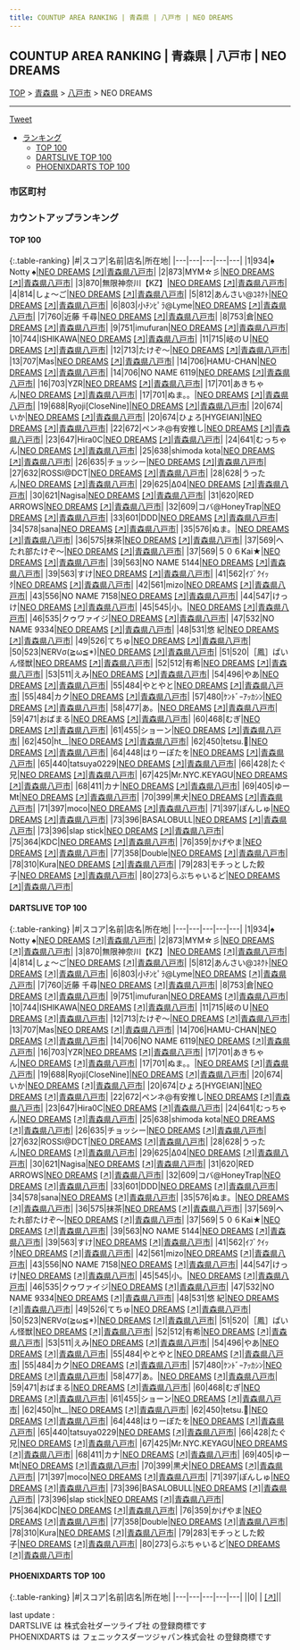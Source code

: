 ```yaml
---
title: COUNTUP AREA RANKING | 青森県 | 八戸市 | NEO DREAMS
---
```

## COUNTUP AREA RANKING | 青森県 | 八戸市 | NEO DREAMS

[TOP](/darts/rank/) > [青森県](/darts/rank/青森県/) > [八戸市](/darts/rank/青森県/八戸市/) > NEO DREAMS

___

<a href="https://twitter.com/share?ref_src=twsrc%5Etfw" data-text="COUNTUP AREA RANKING | 青森県八戸市NEO DREAMS" class="twitter-share-button" data-hashtags="DARTSLIVE,PHOENIXDARTS,darts,ダーツ" data-show-count="false">Tweet</a>

* [ランキング](#カウントアップランキング)
    * [TOP 100](#top-100)
    * [DARTSLIVE TOP 100](#dartslive-top-100)
    * [PHOENIXDARTS TOP 100](#phoenixdarts-top-100)

### 市区町村

<ul>

</ul>

### カウントアップランキング

#### TOP 100



{:.table-ranking}
|#|スコア|名前|店名|所在地|
|---|---|---|---|---|
|1|934|<span class="rank-name-dl">♠ Notty ♠</span>|<a href="/darts/rank/shops/9703a66499fb035d5f9f3321c1147265.html">NEO DREAMS</a> <a href="https://search.dartslive.com/jp/shop/9703a66499fb035d5f9f3321c1147265">[↗]</a>|<a href="/darts/rank/青森県/八戸市">青森県八戸市</a>|
|2|873|<span class="rank-name-dl">MYM☆彡</span>|<a href="/darts/rank/shops/9703a66499fb035d5f9f3321c1147265.html">NEO DREAMS</a> <a href="https://search.dartslive.com/jp/shop/9703a66499fb035d5f9f3321c1147265">[↗]</a>|<a href="/darts/rank/青森県/八戸市">青森県八戸市</a>|
|3|870|<span class="rank-name-dl">無限神奈川【KZ】</span>|<a href="/darts/rank/shops/9703a66499fb035d5f9f3321c1147265.html">NEO DREAMS</a> <a href="https://search.dartslive.com/jp/shop/9703a66499fb035d5f9f3321c1147265">[↗]</a>|<a href="/darts/rank/青森県/八戸市">青森県八戸市</a>|
|4|814|<span class="rank-name-dl">しょ〜ご</span>|<a href="/darts/rank/shops/9703a66499fb035d5f9f3321c1147265.html">NEO DREAMS</a> <a href="https://search.dartslive.com/jp/shop/9703a66499fb035d5f9f3321c1147265">[↗]</a>|<a href="/darts/rank/青森県/八戸市">青森県八戸市</a>|
|5|812|<span class="rank-name-dl">あんさい@ｺﾈｸﾄ</span>|<a href="/darts/rank/shops/9703a66499fb035d5f9f3321c1147265.html">NEO DREAMS</a> <a href="https://search.dartslive.com/jp/shop/9703a66499fb035d5f9f3321c1147265">[↗]</a>|<a href="/darts/rank/青森県/八戸市">青森県八戸市</a>|
|6|803|<span class="rank-name-dl">小ﾁﾝﾋﾟﾗ@Lyme</span>|<a href="/darts/rank/shops/9703a66499fb035d5f9f3321c1147265.html">NEO DREAMS</a> <a href="https://search.dartslive.com/jp/shop/9703a66499fb035d5f9f3321c1147265">[↗]</a>|<a href="/darts/rank/青森県/八戸市">青森県八戸市</a>|
|7|760|<span class="rank-name-dl">近藤 千尋</span>|<a href="/darts/rank/shops/9703a66499fb035d5f9f3321c1147265.html">NEO DREAMS</a> <a href="https://search.dartslive.com/jp/shop/9703a66499fb035d5f9f3321c1147265">[↗]</a>|<a href="/darts/rank/青森県/八戸市">青森県八戸市</a>|
|8|753|<span class="rank-name-dl">倉</span>|<a href="/darts/rank/shops/9703a66499fb035d5f9f3321c1147265.html">NEO DREAMS</a> <a href="https://search.dartslive.com/jp/shop/9703a66499fb035d5f9f3321c1147265">[↗]</a>|<a href="/darts/rank/青森県/八戸市">青森県八戸市</a>|
|9|751|<span class="rank-name-dl">imufuran</span>|<a href="/darts/rank/shops/9703a66499fb035d5f9f3321c1147265.html">NEO DREAMS</a> <a href="https://search.dartslive.com/jp/shop/9703a66499fb035d5f9f3321c1147265">[↗]</a>|<a href="/darts/rank/青森県/八戸市">青森県八戸市</a>|
|10|744|<span class="rank-name-dl">ISHIKAWA</span>|<a href="/darts/rank/shops/9703a66499fb035d5f9f3321c1147265.html">NEO DREAMS</a> <a href="https://search.dartslive.com/jp/shop/9703a66499fb035d5f9f3321c1147265">[↗]</a>|<a href="/darts/rank/青森県/八戸市">青森県八戸市</a>|
|11|715|<span class="rank-name-dl">岐のＵ</span>|<a href="/darts/rank/shops/9703a66499fb035d5f9f3321c1147265.html">NEO DREAMS</a> <a href="https://search.dartslive.com/jp/shop/9703a66499fb035d5f9f3321c1147265">[↗]</a>|<a href="/darts/rank/青森県/八戸市">青森県八戸市</a>|
|12|713|<span class="rank-name-dl">たけぞ〜</span>|<a href="/darts/rank/shops/9703a66499fb035d5f9f3321c1147265.html">NEO DREAMS</a> <a href="https://search.dartslive.com/jp/shop/9703a66499fb035d5f9f3321c1147265">[↗]</a>|<a href="/darts/rank/青森県/八戸市">青森県八戸市</a>|
|13|707|<span class="rank-name-dl">Mas</span>|<a href="/darts/rank/shops/9703a66499fb035d5f9f3321c1147265.html">NEO DREAMS</a> <a href="https://search.dartslive.com/jp/shop/9703a66499fb035d5f9f3321c1147265">[↗]</a>|<a href="/darts/rank/青森県/八戸市">青森県八戸市</a>|
|14|706|<span class="rank-name-dl">HAMU-CHAN</span>|<a href="/darts/rank/shops/9703a66499fb035d5f9f3321c1147265.html">NEO DREAMS</a> <a href="https://search.dartslive.com/jp/shop/9703a66499fb035d5f9f3321c1147265">[↗]</a>|<a href="/darts/rank/青森県/八戸市">青森県八戸市</a>|
|14|706|<span class="rank-name-dl">NO NAME 6119</span>|<a href="/darts/rank/shops/9703a66499fb035d5f9f3321c1147265.html">NEO DREAMS</a> <a href="https://search.dartslive.com/jp/shop/9703a66499fb035d5f9f3321c1147265">[↗]</a>|<a href="/darts/rank/青森県/八戸市">青森県八戸市</a>|
|16|703|<span class="rank-name-dl">YZR</span>|<a href="/darts/rank/shops/9703a66499fb035d5f9f3321c1147265.html">NEO DREAMS</a> <a href="https://search.dartslive.com/jp/shop/9703a66499fb035d5f9f3321c1147265">[↗]</a>|<a href="/darts/rank/青森県/八戸市">青森県八戸市</a>|
|17|701|<span class="rank-name-dl">あきちゃん</span>|<a href="/darts/rank/shops/9703a66499fb035d5f9f3321c1147265.html">NEO DREAMS</a> <a href="https://search.dartslive.com/jp/shop/9703a66499fb035d5f9f3321c1147265">[↗]</a>|<a href="/darts/rank/青森県/八戸市">青森県八戸市</a>|
|17|701|<span class="rank-name-dl">ぬま。。</span>|<a href="/darts/rank/shops/9703a66499fb035d5f9f3321c1147265.html">NEO DREAMS</a> <a href="https://search.dartslive.com/jp/shop/9703a66499fb035d5f9f3321c1147265">[↗]</a>|<a href="/darts/rank/青森県/八戸市">青森県八戸市</a>|
|19|688|<span class="rank-name-dl">Ryoji[CloseNine]</span>|<a href="/darts/rank/shops/9703a66499fb035d5f9f3321c1147265.html">NEO DREAMS</a> <a href="https://search.dartslive.com/jp/shop/9703a66499fb035d5f9f3321c1147265">[↗]</a>|<a href="/darts/rank/青森県/八戸市">青森県八戸市</a>|
|20|674|<span class="rank-name-dl">いか</span>|<a href="/darts/rank/shops/9703a66499fb035d5f9f3321c1147265.html">NEO DREAMS</a> <a href="https://search.dartslive.com/jp/shop/9703a66499fb035d5f9f3321c1147265">[↗]</a>|<a href="/darts/rank/青森県/八戸市">青森県八戸市</a>|
|20|674|<span class="rank-name-dl">ひょろ[HYGEIAN]</span>|<a href="/darts/rank/shops/9703a66499fb035d5f9f3321c1147265.html">NEO DREAMS</a> <a href="https://search.dartslive.com/jp/shop/9703a66499fb035d5f9f3321c1147265">[↗]</a>|<a href="/darts/rank/青森県/八戸市">青森県八戸市</a>|
|22|672|<span class="rank-name-dl">ペンネ@有安推し</span>|<a href="/darts/rank/shops/9703a66499fb035d5f9f3321c1147265.html">NEO DREAMS</a> <a href="https://search.dartslive.com/jp/shop/9703a66499fb035d5f9f3321c1147265">[↗]</a>|<a href="/darts/rank/青森県/八戸市">青森県八戸市</a>|
|23|647|<span class="rank-name-dl">Hira0C</span>|<a href="/darts/rank/shops/9703a66499fb035d5f9f3321c1147265.html">NEO DREAMS</a> <a href="https://search.dartslive.com/jp/shop/9703a66499fb035d5f9f3321c1147265">[↗]</a>|<a href="/darts/rank/青森県/八戸市">青森県八戸市</a>|
|24|641|<span class="rank-name-dl">むっちゃん</span>|<a href="/darts/rank/shops/9703a66499fb035d5f9f3321c1147265.html">NEO DREAMS</a> <a href="https://search.dartslive.com/jp/shop/9703a66499fb035d5f9f3321c1147265">[↗]</a>|<a href="/darts/rank/青森県/八戸市">青森県八戸市</a>|
|25|638|<span class="rank-name-dl">shimoda kota</span>|<a href="/darts/rank/shops/9703a66499fb035d5f9f3321c1147265.html">NEO DREAMS</a> <a href="https://search.dartslive.com/jp/shop/9703a66499fb035d5f9f3321c1147265">[↗]</a>|<a href="/darts/rank/青森県/八戸市">青森県八戸市</a>|
|26|635|<span class="rank-name-dl">チョッシー</span>|<a href="/darts/rank/shops/9703a66499fb035d5f9f3321c1147265.html">NEO DREAMS</a> <a href="https://search.dartslive.com/jp/shop/9703a66499fb035d5f9f3321c1147265">[↗]</a>|<a href="/darts/rank/青森県/八戸市">青森県八戸市</a>|
|27|632|<span class="rank-name-dl">ROSSI@DCT</span>|<a href="/darts/rank/shops/9703a66499fb035d5f9f3321c1147265.html">NEO DREAMS</a> <a href="https://search.dartslive.com/jp/shop/9703a66499fb035d5f9f3321c1147265">[↗]</a>|<a href="/darts/rank/青森県/八戸市">青森県八戸市</a>|
|28|628|<span class="rank-name-dl">うったん</span>|<a href="/darts/rank/shops/9703a66499fb035d5f9f3321c1147265.html">NEO DREAMS</a> <a href="https://search.dartslive.com/jp/shop/9703a66499fb035d5f9f3321c1147265">[↗]</a>|<a href="/darts/rank/青森県/八戸市">青森県八戸市</a>|
|29|625|<span class="rank-name-dl">Δ04</span>|<a href="/darts/rank/shops/9703a66499fb035d5f9f3321c1147265.html">NEO DREAMS</a> <a href="https://search.dartslive.com/jp/shop/9703a66499fb035d5f9f3321c1147265">[↗]</a>|<a href="/darts/rank/青森県/八戸市">青森県八戸市</a>|
|30|621|<span class="rank-name-dl">Nagisa</span>|<a href="/darts/rank/shops/9703a66499fb035d5f9f3321c1147265.html">NEO DREAMS</a> <a href="https://search.dartslive.com/jp/shop/9703a66499fb035d5f9f3321c1147265">[↗]</a>|<a href="/darts/rank/青森県/八戸市">青森県八戸市</a>|
|31|620|<span class="rank-name-dl">RED ARROWS</span>|<a href="/darts/rank/shops/9703a66499fb035d5f9f3321c1147265.html">NEO DREAMS</a> <a href="https://search.dartslive.com/jp/shop/9703a66499fb035d5f9f3321c1147265">[↗]</a>|<a href="/darts/rank/青森県/八戸市">青森県八戸市</a>|
|32|609|<span class="rank-name-dl">コバ@HoneyTrap</span>|<a href="/darts/rank/shops/9703a66499fb035d5f9f3321c1147265.html">NEO DREAMS</a> <a href="https://search.dartslive.com/jp/shop/9703a66499fb035d5f9f3321c1147265">[↗]</a>|<a href="/darts/rank/青森県/八戸市">青森県八戸市</a>|
|33|601|<span class="rank-name-dl">DDD</span>|<a href="/darts/rank/shops/9703a66499fb035d5f9f3321c1147265.html">NEO DREAMS</a> <a href="https://search.dartslive.com/jp/shop/9703a66499fb035d5f9f3321c1147265">[↗]</a>|<a href="/darts/rank/青森県/八戸市">青森県八戸市</a>|
|34|578|<span class="rank-name-dl">sana</span>|<a href="/darts/rank/shops/9703a66499fb035d5f9f3321c1147265.html">NEO DREAMS</a> <a href="https://search.dartslive.com/jp/shop/9703a66499fb035d5f9f3321c1147265">[↗]</a>|<a href="/darts/rank/青森県/八戸市">青森県八戸市</a>|
|35|576|<span class="rank-name-dl">ぬま。</span>|<a href="/darts/rank/shops/9703a66499fb035d5f9f3321c1147265.html">NEO DREAMS</a> <a href="https://search.dartslive.com/jp/shop/9703a66499fb035d5f9f3321c1147265">[↗]</a>|<a href="/darts/rank/青森県/八戸市">青森県八戸市</a>|
|36|575|<span class="rank-name-dl">抹茶</span>|<a href="/darts/rank/shops/9703a66499fb035d5f9f3321c1147265.html">NEO DREAMS</a> <a href="https://search.dartslive.com/jp/shop/9703a66499fb035d5f9f3321c1147265">[↗]</a>|<a href="/darts/rank/青森県/八戸市">青森県八戸市</a>|
|37|569|<span class="rank-name-dl">へたれ部たけぞ～</span>|<a href="/darts/rank/shops/9703a66499fb035d5f9f3321c1147265.html">NEO DREAMS</a> <a href="https://search.dartslive.com/jp/shop/9703a66499fb035d5f9f3321c1147265">[↗]</a>|<a href="/darts/rank/青森県/八戸市">青森県八戸市</a>|
|37|569|<span class="rank-name-dl">５０６Kai★</span>|<a href="/darts/rank/shops/9703a66499fb035d5f9f3321c1147265.html">NEO DREAMS</a> <a href="https://search.dartslive.com/jp/shop/9703a66499fb035d5f9f3321c1147265">[↗]</a>|<a href="/darts/rank/青森県/八戸市">青森県八戸市</a>|
|39|563|<span class="rank-name-dl">NO NAME 5144</span>|<a href="/darts/rank/shops/9703a66499fb035d5f9f3321c1147265.html">NEO DREAMS</a> <a href="https://search.dartslive.com/jp/shop/9703a66499fb035d5f9f3321c1147265">[↗]</a>|<a href="/darts/rank/青森県/八戸市">青森県八戸市</a>|
|39|563|<span class="rank-name-dl">すけ</span>|<a href="/darts/rank/shops/9703a66499fb035d5f9f3321c1147265.html">NEO DREAMS</a> <a href="https://search.dartslive.com/jp/shop/9703a66499fb035d5f9f3321c1147265">[↗]</a>|<a href="/darts/rank/青森県/八戸市">青森県八戸市</a>|
|41|562|<span class="rank-name-dl">ｲﾌﾞｸｲｯｸ</span>|<a href="/darts/rank/shops/9703a66499fb035d5f9f3321c1147265.html">NEO DREAMS</a> <a href="https://search.dartslive.com/jp/shop/9703a66499fb035d5f9f3321c1147265">[↗]</a>|<a href="/darts/rank/青森県/八戸市">青森県八戸市</a>|
|42|561|<span class="rank-name-dl">mizo</span>|<a href="/darts/rank/shops/9703a66499fb035d5f9f3321c1147265.html">NEO DREAMS</a> <a href="https://search.dartslive.com/jp/shop/9703a66499fb035d5f9f3321c1147265">[↗]</a>|<a href="/darts/rank/青森県/八戸市">青森県八戸市</a>|
|43|556|<span class="rank-name-dl">NO NAME 7158</span>|<a href="/darts/rank/shops/9703a66499fb035d5f9f3321c1147265.html">NEO DREAMS</a> <a href="https://search.dartslive.com/jp/shop/9703a66499fb035d5f9f3321c1147265">[↗]</a>|<a href="/darts/rank/青森県/八戸市">青森県八戸市</a>|
|44|547|<span class="rank-name-dl">けっけ</span>|<a href="/darts/rank/shops/9703a66499fb035d5f9f3321c1147265.html">NEO DREAMS</a> <a href="https://search.dartslive.com/jp/shop/9703a66499fb035d5f9f3321c1147265">[↗]</a>|<a href="/darts/rank/青森県/八戸市">青森県八戸市</a>|
|45|545|<span class="rank-name-dl">小。</span>|<a href="/darts/rank/shops/9703a66499fb035d5f9f3321c1147265.html">NEO DREAMS</a> <a href="https://search.dartslive.com/jp/shop/9703a66499fb035d5f9f3321c1147265">[↗]</a>|<a href="/darts/rank/青森県/八戸市">青森県八戸市</a>|
|46|535|<span class="rank-name-dl">クゥワァイジ</span>|<a href="/darts/rank/shops/9703a66499fb035d5f9f3321c1147265.html">NEO DREAMS</a> <a href="https://search.dartslive.com/jp/shop/9703a66499fb035d5f9f3321c1147265">[↗]</a>|<a href="/darts/rank/青森県/八戸市">青森県八戸市</a>|
|47|532|<span class="rank-name-dl">NO NAME 9334</span>|<a href="/darts/rank/shops/9703a66499fb035d5f9f3321c1147265.html">NEO DREAMS</a> <a href="https://search.dartslive.com/jp/shop/9703a66499fb035d5f9f3321c1147265">[↗]</a>|<a href="/darts/rank/青森県/八戸市">青森県八戸市</a>|
|48|531|<span class="rank-name-dl">悠 紀</span>|<a href="/darts/rank/shops/9703a66499fb035d5f9f3321c1147265.html">NEO DREAMS</a> <a href="https://search.dartslive.com/jp/shop/9703a66499fb035d5f9f3321c1147265">[↗]</a>|<a href="/darts/rank/青森県/八戸市">青森県八戸市</a>|
|49|526|<span class="rank-name-dl">てちゅ</span>|<a href="/darts/rank/shops/9703a66499fb035d5f9f3321c1147265.html">NEO DREAMS</a> <a href="https://search.dartslive.com/jp/shop/9703a66499fb035d5f9f3321c1147265">[↗]</a>|<a href="/darts/rank/青森県/八戸市">青森県八戸市</a>|
|50|523|<span class="rank-name-dl">NERVσ(≧ω≦*)</span>|<a href="/darts/rank/shops/9703a66499fb035d5f9f3321c1147265.html">NEO DREAMS</a> <a href="https://search.dartslive.com/jp/shop/9703a66499fb035d5f9f3321c1147265">[↗]</a>|<a href="/darts/rank/青森県/八戸市">青森県八戸市</a>|
|51|520|<span class="rank-name-dl">［鳳］ぱいん怪獣</span>|<a href="/darts/rank/shops/9703a66499fb035d5f9f3321c1147265.html">NEO DREAMS</a> <a href="https://search.dartslive.com/jp/shop/9703a66499fb035d5f9f3321c1147265">[↗]</a>|<a href="/darts/rank/青森県/八戸市">青森県八戸市</a>|
|52|512|<span class="rank-name-dl">有希</span>|<a href="/darts/rank/shops/9703a66499fb035d5f9f3321c1147265.html">NEO DREAMS</a> <a href="https://search.dartslive.com/jp/shop/9703a66499fb035d5f9f3321c1147265">[↗]</a>|<a href="/darts/rank/青森県/八戸市">青森県八戸市</a>|
|53|511|<span class="rank-name-dl">えみ</span>|<a href="/darts/rank/shops/9703a66499fb035d5f9f3321c1147265.html">NEO DREAMS</a> <a href="https://search.dartslive.com/jp/shop/9703a66499fb035d5f9f3321c1147265">[↗]</a>|<a href="/darts/rank/青森県/八戸市">青森県八戸市</a>|
|54|496|<span class="rank-name-dl">やあ</span>|<a href="/darts/rank/shops/9703a66499fb035d5f9f3321c1147265.html">NEO DREAMS</a> <a href="https://search.dartslive.com/jp/shop/9703a66499fb035d5f9f3321c1147265">[↗]</a>|<a href="/darts/rank/青森県/八戸市">青森県八戸市</a>|
|55|484|<span class="rank-name-dl">やとやと</span>|<a href="/darts/rank/shops/9703a66499fb035d5f9f3321c1147265.html">NEO DREAMS</a> <a href="https://search.dartslive.com/jp/shop/9703a66499fb035d5f9f3321c1147265">[↗]</a>|<a href="/darts/rank/青森県/八戸市">青森県八戸市</a>|
|55|484|<span class="rank-name-dl">カク</span>|<a href="/darts/rank/shops/9703a66499fb035d5f9f3321c1147265.html">NEO DREAMS</a> <a href="https://search.dartslive.com/jp/shop/9703a66499fb035d5f9f3321c1147265">[↗]</a>|<a href="/darts/rank/青森県/八戸市">青森県八戸市</a>|
|57|480|<span class="rank-name-dl">ｹﾝﾄﾞｰｱｯｶｼﾝ</span>|<a href="/darts/rank/shops/9703a66499fb035d5f9f3321c1147265.html">NEO DREAMS</a> <a href="https://search.dartslive.com/jp/shop/9703a66499fb035d5f9f3321c1147265">[↗]</a>|<a href="/darts/rank/青森県/八戸市">青森県八戸市</a>|
|58|477|<span class="rank-name-dl">あ。</span>|<a href="/darts/rank/shops/9703a66499fb035d5f9f3321c1147265.html">NEO DREAMS</a> <a href="https://search.dartslive.com/jp/shop/9703a66499fb035d5f9f3321c1147265">[↗]</a>|<a href="/darts/rank/青森県/八戸市">青森県八戸市</a>|
|59|471|<span class="rank-name-dl">おばまる</span>|<a href="/darts/rank/shops/9703a66499fb035d5f9f3321c1147265.html">NEO DREAMS</a> <a href="https://search.dartslive.com/jp/shop/9703a66499fb035d5f9f3321c1147265">[↗]</a>|<a href="/darts/rank/青森県/八戸市">青森県八戸市</a>|
|60|468|<span class="rank-name-dl">むぎ</span>|<a href="/darts/rank/shops/9703a66499fb035d5f9f3321c1147265.html">NEO DREAMS</a> <a href="https://search.dartslive.com/jp/shop/9703a66499fb035d5f9f3321c1147265">[↗]</a>|<a href="/darts/rank/青森県/八戸市">青森県八戸市</a>|
|61|455|<span class="rank-name-dl">ショーン</span>|<a href="/darts/rank/shops/9703a66499fb035d5f9f3321c1147265.html">NEO DREAMS</a> <a href="https://search.dartslive.com/jp/shop/9703a66499fb035d5f9f3321c1147265">[↗]</a>|<a href="/darts/rank/青森県/八戸市">青森県八戸市</a>|
|62|450|<span class="rank-name-dl">ht__</span>|<a href="/darts/rank/shops/9703a66499fb035d5f9f3321c1147265.html">NEO DREAMS</a> <a href="https://search.dartslive.com/jp/shop/9703a66499fb035d5f9f3321c1147265">[↗]</a>|<a href="/darts/rank/青森県/八戸市">青森県八戸市</a>|
|62|450|<span class="rank-name-dl">tetsu.</span>|<a href="/darts/rank/shops/9703a66499fb035d5f9f3321c1147265.html">NEO DREAMS</a> <a href="https://search.dartslive.com/jp/shop/9703a66499fb035d5f9f3321c1147265">[↗]</a>|<a href="/darts/rank/青森県/八戸市">青森県八戸市</a>|
|64|448|<span class="rank-name-dl">はりーぽたを</span>|<a href="/darts/rank/shops/9703a66499fb035d5f9f3321c1147265.html">NEO DREAMS</a> <a href="https://search.dartslive.com/jp/shop/9703a66499fb035d5f9f3321c1147265">[↗]</a>|<a href="/darts/rank/青森県/八戸市">青森県八戸市</a>|
|65|440|<span class="rank-name-dl">tatsuya0229</span>|<a href="/darts/rank/shops/9703a66499fb035d5f9f3321c1147265.html">NEO DREAMS</a> <a href="https://search.dartslive.com/jp/shop/9703a66499fb035d5f9f3321c1147265">[↗]</a>|<a href="/darts/rank/青森県/八戸市">青森県八戸市</a>|
|66|428|<span class="rank-name-dl">たぐ兄</span>|<a href="/darts/rank/shops/9703a66499fb035d5f9f3321c1147265.html">NEO DREAMS</a> <a href="https://search.dartslive.com/jp/shop/9703a66499fb035d5f9f3321c1147265">[↗]</a>|<a href="/darts/rank/青森県/八戸市">青森県八戸市</a>|
|67|425|<span class="rank-name-dl">Mr.NYC.KEYAGU</span>|<a href="/darts/rank/shops/9703a66499fb035d5f9f3321c1147265.html">NEO DREAMS</a> <a href="https://search.dartslive.com/jp/shop/9703a66499fb035d5f9f3321c1147265">[↗]</a>|<a href="/darts/rank/青森県/八戸市">青森県八戸市</a>|
|68|411|<span class="rank-name-dl">カナ</span>|<a href="/darts/rank/shops/9703a66499fb035d5f9f3321c1147265.html">NEO DREAMS</a> <a href="https://search.dartslive.com/jp/shop/9703a66499fb035d5f9f3321c1147265">[↗]</a>|<a href="/darts/rank/青森県/八戸市">青森県八戸市</a>|
|69|405|<span class="rank-name-dl">ゆーMt</span>|<a href="/darts/rank/shops/9703a66499fb035d5f9f3321c1147265.html">NEO DREAMS</a> <a href="https://search.dartslive.com/jp/shop/9703a66499fb035d5f9f3321c1147265">[↗]</a>|<a href="/darts/rank/青森県/八戸市">青森県八戸市</a>|
|70|399|<span class="rank-name-dl">黒犬</span>|<a href="/darts/rank/shops/9703a66499fb035d5f9f3321c1147265.html">NEO DREAMS</a> <a href="https://search.dartslive.com/jp/shop/9703a66499fb035d5f9f3321c1147265">[↗]</a>|<a href="/darts/rank/青森県/八戸市">青森県八戸市</a>|
|71|397|<span class="rank-name-dl">moco</span>|<a href="/darts/rank/shops/9703a66499fb035d5f9f3321c1147265.html">NEO DREAMS</a> <a href="https://search.dartslive.com/jp/shop/9703a66499fb035d5f9f3321c1147265">[↗]</a>|<a href="/darts/rank/青森県/八戸市">青森県八戸市</a>|
|71|397|<span class="rank-name-dl">ぽんしゅ</span>|<a href="/darts/rank/shops/9703a66499fb035d5f9f3321c1147265.html">NEO DREAMS</a> <a href="https://search.dartslive.com/jp/shop/9703a66499fb035d5f9f3321c1147265">[↗]</a>|<a href="/darts/rank/青森県/八戸市">青森県八戸市</a>|
|73|396|<span class="rank-name-dl">BASALOBULL</span>|<a href="/darts/rank/shops/9703a66499fb035d5f9f3321c1147265.html">NEO DREAMS</a> <a href="https://search.dartslive.com/jp/shop/9703a66499fb035d5f9f3321c1147265">[↗]</a>|<a href="/darts/rank/青森県/八戸市">青森県八戸市</a>|
|73|396|<span class="rank-name-dl">slap stick</span>|<a href="/darts/rank/shops/9703a66499fb035d5f9f3321c1147265.html">NEO DREAMS</a> <a href="https://search.dartslive.com/jp/shop/9703a66499fb035d5f9f3321c1147265">[↗]</a>|<a href="/darts/rank/青森県/八戸市">青森県八戸市</a>|
|75|364|<span class="rank-name-dl">KDC</span>|<a href="/darts/rank/shops/9703a66499fb035d5f9f3321c1147265.html">NEO DREAMS</a> <a href="https://search.dartslive.com/jp/shop/9703a66499fb035d5f9f3321c1147265">[↗]</a>|<a href="/darts/rank/青森県/八戸市">青森県八戸市</a>|
|76|359|<span class="rank-name-dl">かげやま</span>|<a href="/darts/rank/shops/9703a66499fb035d5f9f3321c1147265.html">NEO DREAMS</a> <a href="https://search.dartslive.com/jp/shop/9703a66499fb035d5f9f3321c1147265">[↗]</a>|<a href="/darts/rank/青森県/八戸市">青森県八戸市</a>|
|77|358|<span class="rank-name-dl">Double</span>|<a href="/darts/rank/shops/9703a66499fb035d5f9f3321c1147265.html">NEO DREAMS</a> <a href="https://search.dartslive.com/jp/shop/9703a66499fb035d5f9f3321c1147265">[↗]</a>|<a href="/darts/rank/青森県/八戸市">青森県八戸市</a>|
|78|310|<span class="rank-name-dl">Kura</span>|<a href="/darts/rank/shops/9703a66499fb035d5f9f3321c1147265.html">NEO DREAMS</a> <a href="https://search.dartslive.com/jp/shop/9703a66499fb035d5f9f3321c1147265">[↗]</a>|<a href="/darts/rank/青森県/八戸市">青森県八戸市</a>|
|79|283|<span class="rank-name-dl">モチっとした餃子</span>|<a href="/darts/rank/shops/9703a66499fb035d5f9f3321c1147265.html">NEO DREAMS</a> <a href="https://search.dartslive.com/jp/shop/9703a66499fb035d5f9f3321c1147265">[↗]</a>|<a href="/darts/rank/青森県/八戸市">青森県八戸市</a>|
|80|273|<span class="rank-name-dl">らぶちゃいるど</span>|<a href="/darts/rank/shops/9703a66499fb035d5f9f3321c1147265.html">NEO DREAMS</a> <a href="https://search.dartslive.com/jp/shop/9703a66499fb035d5f9f3321c1147265">[↗]</a>|<a href="/darts/rank/青森県/八戸市">青森県八戸市</a>|


#### DARTSLIVE TOP 100



{:.table-ranking}
|#|スコア|名前|店名|所在地|
|---|---|---|---|---|
|1|934|<span class="rank-name-dl">♠ Notty ♠</span>|<a href="/darts/rank/shops/9703a66499fb035d5f9f3321c1147265.html">NEO DREAMS</a> <a href="https://search.dartslive.com/jp/shop/9703a66499fb035d5f9f3321c1147265">[↗]</a>|<a href="/darts/rank/青森県/八戸市">青森県八戸市</a>|
|2|873|<span class="rank-name-dl">MYM☆彡</span>|<a href="/darts/rank/shops/9703a66499fb035d5f9f3321c1147265.html">NEO DREAMS</a> <a href="https://search.dartslive.com/jp/shop/9703a66499fb035d5f9f3321c1147265">[↗]</a>|<a href="/darts/rank/青森県/八戸市">青森県八戸市</a>|
|3|870|<span class="rank-name-dl">無限神奈川【KZ】</span>|<a href="/darts/rank/shops/9703a66499fb035d5f9f3321c1147265.html">NEO DREAMS</a> <a href="https://search.dartslive.com/jp/shop/9703a66499fb035d5f9f3321c1147265">[↗]</a>|<a href="/darts/rank/青森県/八戸市">青森県八戸市</a>|
|4|814|<span class="rank-name-dl">しょ〜ご</span>|<a href="/darts/rank/shops/9703a66499fb035d5f9f3321c1147265.html">NEO DREAMS</a> <a href="https://search.dartslive.com/jp/shop/9703a66499fb035d5f9f3321c1147265">[↗]</a>|<a href="/darts/rank/青森県/八戸市">青森県八戸市</a>|
|5|812|<span class="rank-name-dl">あんさい@ｺﾈｸﾄ</span>|<a href="/darts/rank/shops/9703a66499fb035d5f9f3321c1147265.html">NEO DREAMS</a> <a href="https://search.dartslive.com/jp/shop/9703a66499fb035d5f9f3321c1147265">[↗]</a>|<a href="/darts/rank/青森県/八戸市">青森県八戸市</a>|
|6|803|<span class="rank-name-dl">小ﾁﾝﾋﾟﾗ@Lyme</span>|<a href="/darts/rank/shops/9703a66499fb035d5f9f3321c1147265.html">NEO DREAMS</a> <a href="https://search.dartslive.com/jp/shop/9703a66499fb035d5f9f3321c1147265">[↗]</a>|<a href="/darts/rank/青森県/八戸市">青森県八戸市</a>|
|7|760|<span class="rank-name-dl">近藤 千尋</span>|<a href="/darts/rank/shops/9703a66499fb035d5f9f3321c1147265.html">NEO DREAMS</a> <a href="https://search.dartslive.com/jp/shop/9703a66499fb035d5f9f3321c1147265">[↗]</a>|<a href="/darts/rank/青森県/八戸市">青森県八戸市</a>|
|8|753|<span class="rank-name-dl">倉</span>|<a href="/darts/rank/shops/9703a66499fb035d5f9f3321c1147265.html">NEO DREAMS</a> <a href="https://search.dartslive.com/jp/shop/9703a66499fb035d5f9f3321c1147265">[↗]</a>|<a href="/darts/rank/青森県/八戸市">青森県八戸市</a>|
|9|751|<span class="rank-name-dl">imufuran</span>|<a href="/darts/rank/shops/9703a66499fb035d5f9f3321c1147265.html">NEO DREAMS</a> <a href="https://search.dartslive.com/jp/shop/9703a66499fb035d5f9f3321c1147265">[↗]</a>|<a href="/darts/rank/青森県/八戸市">青森県八戸市</a>|
|10|744|<span class="rank-name-dl">ISHIKAWA</span>|<a href="/darts/rank/shops/9703a66499fb035d5f9f3321c1147265.html">NEO DREAMS</a> <a href="https://search.dartslive.com/jp/shop/9703a66499fb035d5f9f3321c1147265">[↗]</a>|<a href="/darts/rank/青森県/八戸市">青森県八戸市</a>|
|11|715|<span class="rank-name-dl">岐のＵ</span>|<a href="/darts/rank/shops/9703a66499fb035d5f9f3321c1147265.html">NEO DREAMS</a> <a href="https://search.dartslive.com/jp/shop/9703a66499fb035d5f9f3321c1147265">[↗]</a>|<a href="/darts/rank/青森県/八戸市">青森県八戸市</a>|
|12|713|<span class="rank-name-dl">たけぞ〜</span>|<a href="/darts/rank/shops/9703a66499fb035d5f9f3321c1147265.html">NEO DREAMS</a> <a href="https://search.dartslive.com/jp/shop/9703a66499fb035d5f9f3321c1147265">[↗]</a>|<a href="/darts/rank/青森県/八戸市">青森県八戸市</a>|
|13|707|<span class="rank-name-dl">Mas</span>|<a href="/darts/rank/shops/9703a66499fb035d5f9f3321c1147265.html">NEO DREAMS</a> <a href="https://search.dartslive.com/jp/shop/9703a66499fb035d5f9f3321c1147265">[↗]</a>|<a href="/darts/rank/青森県/八戸市">青森県八戸市</a>|
|14|706|<span class="rank-name-dl">HAMU-CHAN</span>|<a href="/darts/rank/shops/9703a66499fb035d5f9f3321c1147265.html">NEO DREAMS</a> <a href="https://search.dartslive.com/jp/shop/9703a66499fb035d5f9f3321c1147265">[↗]</a>|<a href="/darts/rank/青森県/八戸市">青森県八戸市</a>|
|14|706|<span class="rank-name-dl">NO NAME 6119</span>|<a href="/darts/rank/shops/9703a66499fb035d5f9f3321c1147265.html">NEO DREAMS</a> <a href="https://search.dartslive.com/jp/shop/9703a66499fb035d5f9f3321c1147265">[↗]</a>|<a href="/darts/rank/青森県/八戸市">青森県八戸市</a>|
|16|703|<span class="rank-name-dl">YZR</span>|<a href="/darts/rank/shops/9703a66499fb035d5f9f3321c1147265.html">NEO DREAMS</a> <a href="https://search.dartslive.com/jp/shop/9703a66499fb035d5f9f3321c1147265">[↗]</a>|<a href="/darts/rank/青森県/八戸市">青森県八戸市</a>|
|17|701|<span class="rank-name-dl">あきちゃん</span>|<a href="/darts/rank/shops/9703a66499fb035d5f9f3321c1147265.html">NEO DREAMS</a> <a href="https://search.dartslive.com/jp/shop/9703a66499fb035d5f9f3321c1147265">[↗]</a>|<a href="/darts/rank/青森県/八戸市">青森県八戸市</a>|
|17|701|<span class="rank-name-dl">ぬま。。</span>|<a href="/darts/rank/shops/9703a66499fb035d5f9f3321c1147265.html">NEO DREAMS</a> <a href="https://search.dartslive.com/jp/shop/9703a66499fb035d5f9f3321c1147265">[↗]</a>|<a href="/darts/rank/青森県/八戸市">青森県八戸市</a>|
|19|688|<span class="rank-name-dl">Ryoji[CloseNine]</span>|<a href="/darts/rank/shops/9703a66499fb035d5f9f3321c1147265.html">NEO DREAMS</a> <a href="https://search.dartslive.com/jp/shop/9703a66499fb035d5f9f3321c1147265">[↗]</a>|<a href="/darts/rank/青森県/八戸市">青森県八戸市</a>|
|20|674|<span class="rank-name-dl">いか</span>|<a href="/darts/rank/shops/9703a66499fb035d5f9f3321c1147265.html">NEO DREAMS</a> <a href="https://search.dartslive.com/jp/shop/9703a66499fb035d5f9f3321c1147265">[↗]</a>|<a href="/darts/rank/青森県/八戸市">青森県八戸市</a>|
|20|674|<span class="rank-name-dl">ひょろ[HYGEIAN]</span>|<a href="/darts/rank/shops/9703a66499fb035d5f9f3321c1147265.html">NEO DREAMS</a> <a href="https://search.dartslive.com/jp/shop/9703a66499fb035d5f9f3321c1147265">[↗]</a>|<a href="/darts/rank/青森県/八戸市">青森県八戸市</a>|
|22|672|<span class="rank-name-dl">ペンネ@有安推し</span>|<a href="/darts/rank/shops/9703a66499fb035d5f9f3321c1147265.html">NEO DREAMS</a> <a href="https://search.dartslive.com/jp/shop/9703a66499fb035d5f9f3321c1147265">[↗]</a>|<a href="/darts/rank/青森県/八戸市">青森県八戸市</a>|
|23|647|<span class="rank-name-dl">Hira0C</span>|<a href="/darts/rank/shops/9703a66499fb035d5f9f3321c1147265.html">NEO DREAMS</a> <a href="https://search.dartslive.com/jp/shop/9703a66499fb035d5f9f3321c1147265">[↗]</a>|<a href="/darts/rank/青森県/八戸市">青森県八戸市</a>|
|24|641|<span class="rank-name-dl">むっちゃん</span>|<a href="/darts/rank/shops/9703a66499fb035d5f9f3321c1147265.html">NEO DREAMS</a> <a href="https://search.dartslive.com/jp/shop/9703a66499fb035d5f9f3321c1147265">[↗]</a>|<a href="/darts/rank/青森県/八戸市">青森県八戸市</a>|
|25|638|<span class="rank-name-dl">shimoda kota</span>|<a href="/darts/rank/shops/9703a66499fb035d5f9f3321c1147265.html">NEO DREAMS</a> <a href="https://search.dartslive.com/jp/shop/9703a66499fb035d5f9f3321c1147265">[↗]</a>|<a href="/darts/rank/青森県/八戸市">青森県八戸市</a>|
|26|635|<span class="rank-name-dl">チョッシー</span>|<a href="/darts/rank/shops/9703a66499fb035d5f9f3321c1147265.html">NEO DREAMS</a> <a href="https://search.dartslive.com/jp/shop/9703a66499fb035d5f9f3321c1147265">[↗]</a>|<a href="/darts/rank/青森県/八戸市">青森県八戸市</a>|
|27|632|<span class="rank-name-dl">ROSSI@DCT</span>|<a href="/darts/rank/shops/9703a66499fb035d5f9f3321c1147265.html">NEO DREAMS</a> <a href="https://search.dartslive.com/jp/shop/9703a66499fb035d5f9f3321c1147265">[↗]</a>|<a href="/darts/rank/青森県/八戸市">青森県八戸市</a>|
|28|628|<span class="rank-name-dl">うったん</span>|<a href="/darts/rank/shops/9703a66499fb035d5f9f3321c1147265.html">NEO DREAMS</a> <a href="https://search.dartslive.com/jp/shop/9703a66499fb035d5f9f3321c1147265">[↗]</a>|<a href="/darts/rank/青森県/八戸市">青森県八戸市</a>|
|29|625|<span class="rank-name-dl">Δ04</span>|<a href="/darts/rank/shops/9703a66499fb035d5f9f3321c1147265.html">NEO DREAMS</a> <a href="https://search.dartslive.com/jp/shop/9703a66499fb035d5f9f3321c1147265">[↗]</a>|<a href="/darts/rank/青森県/八戸市">青森県八戸市</a>|
|30|621|<span class="rank-name-dl">Nagisa</span>|<a href="/darts/rank/shops/9703a66499fb035d5f9f3321c1147265.html">NEO DREAMS</a> <a href="https://search.dartslive.com/jp/shop/9703a66499fb035d5f9f3321c1147265">[↗]</a>|<a href="/darts/rank/青森県/八戸市">青森県八戸市</a>|
|31|620|<span class="rank-name-dl">RED ARROWS</span>|<a href="/darts/rank/shops/9703a66499fb035d5f9f3321c1147265.html">NEO DREAMS</a> <a href="https://search.dartslive.com/jp/shop/9703a66499fb035d5f9f3321c1147265">[↗]</a>|<a href="/darts/rank/青森県/八戸市">青森県八戸市</a>|
|32|609|<span class="rank-name-dl">コバ@HoneyTrap</span>|<a href="/darts/rank/shops/9703a66499fb035d5f9f3321c1147265.html">NEO DREAMS</a> <a href="https://search.dartslive.com/jp/shop/9703a66499fb035d5f9f3321c1147265">[↗]</a>|<a href="/darts/rank/青森県/八戸市">青森県八戸市</a>|
|33|601|<span class="rank-name-dl">DDD</span>|<a href="/darts/rank/shops/9703a66499fb035d5f9f3321c1147265.html">NEO DREAMS</a> <a href="https://search.dartslive.com/jp/shop/9703a66499fb035d5f9f3321c1147265">[↗]</a>|<a href="/darts/rank/青森県/八戸市">青森県八戸市</a>|
|34|578|<span class="rank-name-dl">sana</span>|<a href="/darts/rank/shops/9703a66499fb035d5f9f3321c1147265.html">NEO DREAMS</a> <a href="https://search.dartslive.com/jp/shop/9703a66499fb035d5f9f3321c1147265">[↗]</a>|<a href="/darts/rank/青森県/八戸市">青森県八戸市</a>|
|35|576|<span class="rank-name-dl">ぬま。</span>|<a href="/darts/rank/shops/9703a66499fb035d5f9f3321c1147265.html">NEO DREAMS</a> <a href="https://search.dartslive.com/jp/shop/9703a66499fb035d5f9f3321c1147265">[↗]</a>|<a href="/darts/rank/青森県/八戸市">青森県八戸市</a>|
|36|575|<span class="rank-name-dl">抹茶</span>|<a href="/darts/rank/shops/9703a66499fb035d5f9f3321c1147265.html">NEO DREAMS</a> <a href="https://search.dartslive.com/jp/shop/9703a66499fb035d5f9f3321c1147265">[↗]</a>|<a href="/darts/rank/青森県/八戸市">青森県八戸市</a>|
|37|569|<span class="rank-name-dl">へたれ部たけぞ～</span>|<a href="/darts/rank/shops/9703a66499fb035d5f9f3321c1147265.html">NEO DREAMS</a> <a href="https://search.dartslive.com/jp/shop/9703a66499fb035d5f9f3321c1147265">[↗]</a>|<a href="/darts/rank/青森県/八戸市">青森県八戸市</a>|
|37|569|<span class="rank-name-dl">５０６Kai★</span>|<a href="/darts/rank/shops/9703a66499fb035d5f9f3321c1147265.html">NEO DREAMS</a> <a href="https://search.dartslive.com/jp/shop/9703a66499fb035d5f9f3321c1147265">[↗]</a>|<a href="/darts/rank/青森県/八戸市">青森県八戸市</a>|
|39|563|<span class="rank-name-dl">NO NAME 5144</span>|<a href="/darts/rank/shops/9703a66499fb035d5f9f3321c1147265.html">NEO DREAMS</a> <a href="https://search.dartslive.com/jp/shop/9703a66499fb035d5f9f3321c1147265">[↗]</a>|<a href="/darts/rank/青森県/八戸市">青森県八戸市</a>|
|39|563|<span class="rank-name-dl">すけ</span>|<a href="/darts/rank/shops/9703a66499fb035d5f9f3321c1147265.html">NEO DREAMS</a> <a href="https://search.dartslive.com/jp/shop/9703a66499fb035d5f9f3321c1147265">[↗]</a>|<a href="/darts/rank/青森県/八戸市">青森県八戸市</a>|
|41|562|<span class="rank-name-dl">ｲﾌﾞｸｲｯｸ</span>|<a href="/darts/rank/shops/9703a66499fb035d5f9f3321c1147265.html">NEO DREAMS</a> <a href="https://search.dartslive.com/jp/shop/9703a66499fb035d5f9f3321c1147265">[↗]</a>|<a href="/darts/rank/青森県/八戸市">青森県八戸市</a>|
|42|561|<span class="rank-name-dl">mizo</span>|<a href="/darts/rank/shops/9703a66499fb035d5f9f3321c1147265.html">NEO DREAMS</a> <a href="https://search.dartslive.com/jp/shop/9703a66499fb035d5f9f3321c1147265">[↗]</a>|<a href="/darts/rank/青森県/八戸市">青森県八戸市</a>|
|43|556|<span class="rank-name-dl">NO NAME 7158</span>|<a href="/darts/rank/shops/9703a66499fb035d5f9f3321c1147265.html">NEO DREAMS</a> <a href="https://search.dartslive.com/jp/shop/9703a66499fb035d5f9f3321c1147265">[↗]</a>|<a href="/darts/rank/青森県/八戸市">青森県八戸市</a>|
|44|547|<span class="rank-name-dl">けっけ</span>|<a href="/darts/rank/shops/9703a66499fb035d5f9f3321c1147265.html">NEO DREAMS</a> <a href="https://search.dartslive.com/jp/shop/9703a66499fb035d5f9f3321c1147265">[↗]</a>|<a href="/darts/rank/青森県/八戸市">青森県八戸市</a>|
|45|545|<span class="rank-name-dl">小。</span>|<a href="/darts/rank/shops/9703a66499fb035d5f9f3321c1147265.html">NEO DREAMS</a> <a href="https://search.dartslive.com/jp/shop/9703a66499fb035d5f9f3321c1147265">[↗]</a>|<a href="/darts/rank/青森県/八戸市">青森県八戸市</a>|
|46|535|<span class="rank-name-dl">クゥワァイジ</span>|<a href="/darts/rank/shops/9703a66499fb035d5f9f3321c1147265.html">NEO DREAMS</a> <a href="https://search.dartslive.com/jp/shop/9703a66499fb035d5f9f3321c1147265">[↗]</a>|<a href="/darts/rank/青森県/八戸市">青森県八戸市</a>|
|47|532|<span class="rank-name-dl">NO NAME 9334</span>|<a href="/darts/rank/shops/9703a66499fb035d5f9f3321c1147265.html">NEO DREAMS</a> <a href="https://search.dartslive.com/jp/shop/9703a66499fb035d5f9f3321c1147265">[↗]</a>|<a href="/darts/rank/青森県/八戸市">青森県八戸市</a>|
|48|531|<span class="rank-name-dl">悠 紀</span>|<a href="/darts/rank/shops/9703a66499fb035d5f9f3321c1147265.html">NEO DREAMS</a> <a href="https://search.dartslive.com/jp/shop/9703a66499fb035d5f9f3321c1147265">[↗]</a>|<a href="/darts/rank/青森県/八戸市">青森県八戸市</a>|
|49|526|<span class="rank-name-dl">てちゅ</span>|<a href="/darts/rank/shops/9703a66499fb035d5f9f3321c1147265.html">NEO DREAMS</a> <a href="https://search.dartslive.com/jp/shop/9703a66499fb035d5f9f3321c1147265">[↗]</a>|<a href="/darts/rank/青森県/八戸市">青森県八戸市</a>|
|50|523|<span class="rank-name-dl">NERVσ(≧ω≦*)</span>|<a href="/darts/rank/shops/9703a66499fb035d5f9f3321c1147265.html">NEO DREAMS</a> <a href="https://search.dartslive.com/jp/shop/9703a66499fb035d5f9f3321c1147265">[↗]</a>|<a href="/darts/rank/青森県/八戸市">青森県八戸市</a>|
|51|520|<span class="rank-name-dl">［鳳］ぱいん怪獣</span>|<a href="/darts/rank/shops/9703a66499fb035d5f9f3321c1147265.html">NEO DREAMS</a> <a href="https://search.dartslive.com/jp/shop/9703a66499fb035d5f9f3321c1147265">[↗]</a>|<a href="/darts/rank/青森県/八戸市">青森県八戸市</a>|
|52|512|<span class="rank-name-dl">有希</span>|<a href="/darts/rank/shops/9703a66499fb035d5f9f3321c1147265.html">NEO DREAMS</a> <a href="https://search.dartslive.com/jp/shop/9703a66499fb035d5f9f3321c1147265">[↗]</a>|<a href="/darts/rank/青森県/八戸市">青森県八戸市</a>|
|53|511|<span class="rank-name-dl">えみ</span>|<a href="/darts/rank/shops/9703a66499fb035d5f9f3321c1147265.html">NEO DREAMS</a> <a href="https://search.dartslive.com/jp/shop/9703a66499fb035d5f9f3321c1147265">[↗]</a>|<a href="/darts/rank/青森県/八戸市">青森県八戸市</a>|
|54|496|<span class="rank-name-dl">やあ</span>|<a href="/darts/rank/shops/9703a66499fb035d5f9f3321c1147265.html">NEO DREAMS</a> <a href="https://search.dartslive.com/jp/shop/9703a66499fb035d5f9f3321c1147265">[↗]</a>|<a href="/darts/rank/青森県/八戸市">青森県八戸市</a>|
|55|484|<span class="rank-name-dl">やとやと</span>|<a href="/darts/rank/shops/9703a66499fb035d5f9f3321c1147265.html">NEO DREAMS</a> <a href="https://search.dartslive.com/jp/shop/9703a66499fb035d5f9f3321c1147265">[↗]</a>|<a href="/darts/rank/青森県/八戸市">青森県八戸市</a>|
|55|484|<span class="rank-name-dl">カク</span>|<a href="/darts/rank/shops/9703a66499fb035d5f9f3321c1147265.html">NEO DREAMS</a> <a href="https://search.dartslive.com/jp/shop/9703a66499fb035d5f9f3321c1147265">[↗]</a>|<a href="/darts/rank/青森県/八戸市">青森県八戸市</a>|
|57|480|<span class="rank-name-dl">ｹﾝﾄﾞｰｱｯｶｼﾝ</span>|<a href="/darts/rank/shops/9703a66499fb035d5f9f3321c1147265.html">NEO DREAMS</a> <a href="https://search.dartslive.com/jp/shop/9703a66499fb035d5f9f3321c1147265">[↗]</a>|<a href="/darts/rank/青森県/八戸市">青森県八戸市</a>|
|58|477|<span class="rank-name-dl">あ。</span>|<a href="/darts/rank/shops/9703a66499fb035d5f9f3321c1147265.html">NEO DREAMS</a> <a href="https://search.dartslive.com/jp/shop/9703a66499fb035d5f9f3321c1147265">[↗]</a>|<a href="/darts/rank/青森県/八戸市">青森県八戸市</a>|
|59|471|<span class="rank-name-dl">おばまる</span>|<a href="/darts/rank/shops/9703a66499fb035d5f9f3321c1147265.html">NEO DREAMS</a> <a href="https://search.dartslive.com/jp/shop/9703a66499fb035d5f9f3321c1147265">[↗]</a>|<a href="/darts/rank/青森県/八戸市">青森県八戸市</a>|
|60|468|<span class="rank-name-dl">むぎ</span>|<a href="/darts/rank/shops/9703a66499fb035d5f9f3321c1147265.html">NEO DREAMS</a> <a href="https://search.dartslive.com/jp/shop/9703a66499fb035d5f9f3321c1147265">[↗]</a>|<a href="/darts/rank/青森県/八戸市">青森県八戸市</a>|
|61|455|<span class="rank-name-dl">ショーン</span>|<a href="/darts/rank/shops/9703a66499fb035d5f9f3321c1147265.html">NEO DREAMS</a> <a href="https://search.dartslive.com/jp/shop/9703a66499fb035d5f9f3321c1147265">[↗]</a>|<a href="/darts/rank/青森県/八戸市">青森県八戸市</a>|
|62|450|<span class="rank-name-dl">ht__</span>|<a href="/darts/rank/shops/9703a66499fb035d5f9f3321c1147265.html">NEO DREAMS</a> <a href="https://search.dartslive.com/jp/shop/9703a66499fb035d5f9f3321c1147265">[↗]</a>|<a href="/darts/rank/青森県/八戸市">青森県八戸市</a>|
|62|450|<span class="rank-name-dl">tetsu.</span>|<a href="/darts/rank/shops/9703a66499fb035d5f9f3321c1147265.html">NEO DREAMS</a> <a href="https://search.dartslive.com/jp/shop/9703a66499fb035d5f9f3321c1147265">[↗]</a>|<a href="/darts/rank/青森県/八戸市">青森県八戸市</a>|
|64|448|<span class="rank-name-dl">はりーぽたを</span>|<a href="/darts/rank/shops/9703a66499fb035d5f9f3321c1147265.html">NEO DREAMS</a> <a href="https://search.dartslive.com/jp/shop/9703a66499fb035d5f9f3321c1147265">[↗]</a>|<a href="/darts/rank/青森県/八戸市">青森県八戸市</a>|
|65|440|<span class="rank-name-dl">tatsuya0229</span>|<a href="/darts/rank/shops/9703a66499fb035d5f9f3321c1147265.html">NEO DREAMS</a> <a href="https://search.dartslive.com/jp/shop/9703a66499fb035d5f9f3321c1147265">[↗]</a>|<a href="/darts/rank/青森県/八戸市">青森県八戸市</a>|
|66|428|<span class="rank-name-dl">たぐ兄</span>|<a href="/darts/rank/shops/9703a66499fb035d5f9f3321c1147265.html">NEO DREAMS</a> <a href="https://search.dartslive.com/jp/shop/9703a66499fb035d5f9f3321c1147265">[↗]</a>|<a href="/darts/rank/青森県/八戸市">青森県八戸市</a>|
|67|425|<span class="rank-name-dl">Mr.NYC.KEYAGU</span>|<a href="/darts/rank/shops/9703a66499fb035d5f9f3321c1147265.html">NEO DREAMS</a> <a href="https://search.dartslive.com/jp/shop/9703a66499fb035d5f9f3321c1147265">[↗]</a>|<a href="/darts/rank/青森県/八戸市">青森県八戸市</a>|
|68|411|<span class="rank-name-dl">カナ</span>|<a href="/darts/rank/shops/9703a66499fb035d5f9f3321c1147265.html">NEO DREAMS</a> <a href="https://search.dartslive.com/jp/shop/9703a66499fb035d5f9f3321c1147265">[↗]</a>|<a href="/darts/rank/青森県/八戸市">青森県八戸市</a>|
|69|405|<span class="rank-name-dl">ゆーMt</span>|<a href="/darts/rank/shops/9703a66499fb035d5f9f3321c1147265.html">NEO DREAMS</a> <a href="https://search.dartslive.com/jp/shop/9703a66499fb035d5f9f3321c1147265">[↗]</a>|<a href="/darts/rank/青森県/八戸市">青森県八戸市</a>|
|70|399|<span class="rank-name-dl">黒犬</span>|<a href="/darts/rank/shops/9703a66499fb035d5f9f3321c1147265.html">NEO DREAMS</a> <a href="https://search.dartslive.com/jp/shop/9703a66499fb035d5f9f3321c1147265">[↗]</a>|<a href="/darts/rank/青森県/八戸市">青森県八戸市</a>|
|71|397|<span class="rank-name-dl">moco</span>|<a href="/darts/rank/shops/9703a66499fb035d5f9f3321c1147265.html">NEO DREAMS</a> <a href="https://search.dartslive.com/jp/shop/9703a66499fb035d5f9f3321c1147265">[↗]</a>|<a href="/darts/rank/青森県/八戸市">青森県八戸市</a>|
|71|397|<span class="rank-name-dl">ぽんしゅ</span>|<a href="/darts/rank/shops/9703a66499fb035d5f9f3321c1147265.html">NEO DREAMS</a> <a href="https://search.dartslive.com/jp/shop/9703a66499fb035d5f9f3321c1147265">[↗]</a>|<a href="/darts/rank/青森県/八戸市">青森県八戸市</a>|
|73|396|<span class="rank-name-dl">BASALOBULL</span>|<a href="/darts/rank/shops/9703a66499fb035d5f9f3321c1147265.html">NEO DREAMS</a> <a href="https://search.dartslive.com/jp/shop/9703a66499fb035d5f9f3321c1147265">[↗]</a>|<a href="/darts/rank/青森県/八戸市">青森県八戸市</a>|
|73|396|<span class="rank-name-dl">slap stick</span>|<a href="/darts/rank/shops/9703a66499fb035d5f9f3321c1147265.html">NEO DREAMS</a> <a href="https://search.dartslive.com/jp/shop/9703a66499fb035d5f9f3321c1147265">[↗]</a>|<a href="/darts/rank/青森県/八戸市">青森県八戸市</a>|
|75|364|<span class="rank-name-dl">KDC</span>|<a href="/darts/rank/shops/9703a66499fb035d5f9f3321c1147265.html">NEO DREAMS</a> <a href="https://search.dartslive.com/jp/shop/9703a66499fb035d5f9f3321c1147265">[↗]</a>|<a href="/darts/rank/青森県/八戸市">青森県八戸市</a>|
|76|359|<span class="rank-name-dl">かげやま</span>|<a href="/darts/rank/shops/9703a66499fb035d5f9f3321c1147265.html">NEO DREAMS</a> <a href="https://search.dartslive.com/jp/shop/9703a66499fb035d5f9f3321c1147265">[↗]</a>|<a href="/darts/rank/青森県/八戸市">青森県八戸市</a>|
|77|358|<span class="rank-name-dl">Double</span>|<a href="/darts/rank/shops/9703a66499fb035d5f9f3321c1147265.html">NEO DREAMS</a> <a href="https://search.dartslive.com/jp/shop/9703a66499fb035d5f9f3321c1147265">[↗]</a>|<a href="/darts/rank/青森県/八戸市">青森県八戸市</a>|
|78|310|<span class="rank-name-dl">Kura</span>|<a href="/darts/rank/shops/9703a66499fb035d5f9f3321c1147265.html">NEO DREAMS</a> <a href="https://search.dartslive.com/jp/shop/9703a66499fb035d5f9f3321c1147265">[↗]</a>|<a href="/darts/rank/青森県/八戸市">青森県八戸市</a>|
|79|283|<span class="rank-name-dl">モチっとした餃子</span>|<a href="/darts/rank/shops/9703a66499fb035d5f9f3321c1147265.html">NEO DREAMS</a> <a href="https://search.dartslive.com/jp/shop/9703a66499fb035d5f9f3321c1147265">[↗]</a>|<a href="/darts/rank/青森県/八戸市">青森県八戸市</a>|
|80|273|<span class="rank-name-dl">らぶちゃいるど</span>|<a href="/darts/rank/shops/9703a66499fb035d5f9f3321c1147265.html">NEO DREAMS</a> <a href="https://search.dartslive.com/jp/shop/9703a66499fb035d5f9f3321c1147265">[↗]</a>|<a href="/darts/rank/青森県/八戸市">青森県八戸市</a>|


#### PHOENIXDARTS TOP 100



{:.table-ranking}
|#|スコア|名前|店名|所在地|
|---|---|---|---|---|
||0|<span class="rank-name-dl"> </span>|<a href="/darts/rank/shops/.html"></a> <a href="">[↗]</a>|<a href="/darts/rank//"></a>|


<div class="footer border-top border-gray-light mt-5 pt-3 text-right text-gray">
    last update : <span style="font-weight: italic" id="foot_last_modified"></span><br />
    DARTSLIVE は 株式会社ダーツライブ社 の登録商標です<br />
    PHOENIXDARTS は フェニックスダーツジャパン株式会社 の登録商標です<br />
</div>

<script src="https://cdnjs.cloudflare.com/ajax/libs/jquery.tablesorter/2.31.3/js/jquery.tablesorter.min.js" integrity="sha512-qzgd5cYSZcosqpzpn7zF2ZId8f/8CHmFKZ8j7mU4OUXTNRd5g+ZHBPsgKEwoqxCtdQvExE5LprwwPAgoicguNg==" crossorigin="anonymous" referrerpolicy="no-referrer"></script>
<link rel="stylesheet" href="https://cdnjs.cloudflare.com/ajax/libs/jquery.tablesorter/2.31.3/css/theme.default.min.css" integrity="sha512-wghhOJkjQX0Lh3NSWvNKeZ0ZpNn+SPVXX1Qyc9OCaogADktxrBiBdKGDoqVUOyhStvMBmJQ8ZdMHiR3wuEq8+w==" crossorigin="anonymous" referrerpolicy="no-referrer" />
<script>
$(function() {
    $(".table-ranking").tablesorter({sortList:[[0, 0]]});
    $("#foot_last_modified").text(formatDate(new Date(document.lastModified), 'yyyy-MM-dd HH:mm:ss'));
});
</script>

<script async src="https://platform.twitter.com/widgets.js" charset="utf-8"></script>